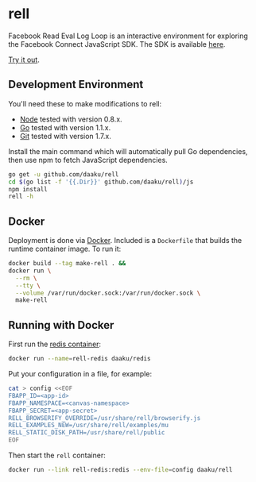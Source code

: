 rell
====

Facebook Read Eval Log Loop is an interactive environment for exploring the
Facebook Connect JavaScript SDK. The SDK is available
[here](https://developers.facebook.com/docs/reference/javascript/).

[Try it out](https://www.fbrell.com/examples/).

Development Environment
-----------------------

You'll need these to make modifications to rell:

- [Node](http://nodejs.org/) tested with version 0.8.x.
- [Go](http://golang.org/) tested with version 1.1.x.
- [Git](http://gitscm.com/) tested with version 1.7.x.

Install the main command which will automatically pull Go
dependencies, then use npm to fetch JavaScript dependencies.

```sh
go get -u github.com/daaku/rell
cd $(go list -f '{{.Dir}}' github.com/daaku/rell)/js
npm install
rell -h
```

Docker
------

Deployment is done via [Docker](https://www.docker.com/). Included is a
`Dockerfile` that builds the runtime container image. To run it:

```sh
docker build --tag make-rell . &&
docker run \
  --rm \
  --tty \
  --volume /var/run/docker.sock:/var/run/docker.sock \
  make-rell
```

Running with Docker
-------------------

First run the
[redis container](https://github.com/daaku/dockerfiles/tree/master/redis):

```sh
docker run --name=rell-redis daaku/redis
```

Put your configuration in a file, for example:

```sh
cat > config <<EOF
FBAPP_ID=<app-id>
FBAPP_NAMESPACE=<canvas-namespace>
FBAPP_SECRET=<app-secret>
RELL_BROWSERIFY_OVERRIDE=/usr/share/rell/browserify.js
RELL_EXAMPLES_NEW=/usr/share/rell/examples/mu
RELL_STATIC_DISK_PATH=/usr/share/rell/public
EOF
```

Then start the `rell` container:

```sh
docker run --link rell-redis:redis --env-file=config daaku/rell
```
